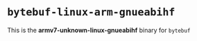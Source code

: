 # `bytebuf-linux-arm-gnueabihf`

This is the **armv7-unknown-linux-gnueabihf** binary for `bytebuf`
